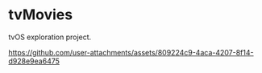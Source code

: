 # tvMovies
tvOS exploration project.

https://github.com/user-attachments/assets/809224c9-4aca-4207-8f14-d928e9ea6475
